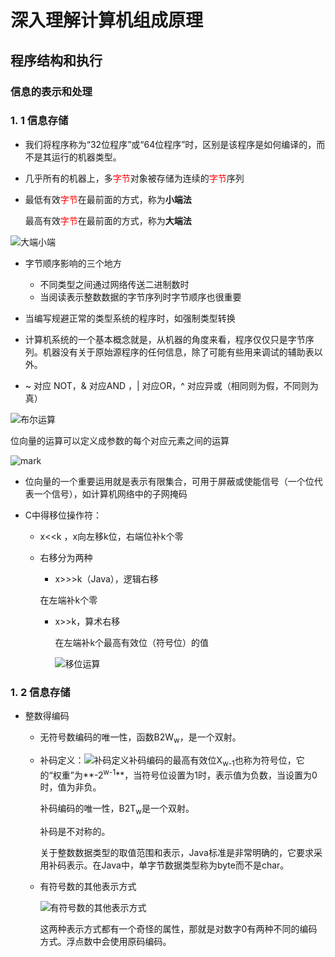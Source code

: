 # 深入理解计算机组成原理

## 程序结构和执行

### 信息的表示和处理

### 1. 1 信息存储

+ 我们将程序称为“32位程序”或“64位程序”时，区别是该程序是如何编译的，而不是其运行的机器类型。

+ 几乎所有的机器上，多<font color="red">字节</font>对象被存储为连续的<font color="red">字节</font>序列

+ 最低有效<font color="red">字节</font>在最前面的方式，称为**小端法**
  
  最高有效<font color="red">字节</font>在最前面的方式，称为**大端法**

![大端小端](http://img.chenxinzouzou.cn/blog/20200828/220102729.png)

  + 字节顺序影响的三个地方
    + 不同类型之间通过网络传送二进制数时
    + 当阅读表示整数数据的字节序列时字节顺序也很重要
  + 当编写规避正常的类型系统的程序时，如强制类型转换
  
+ 计算机系统的一个基本概念就是，从机器的角度来看，程序仅仅只是字节序列。机器没有关于原始源程序的任何信息，除了可能有些用来调试的辅助表以外。

+ ~   对应 NOT，& 对应AND ，| 对应OR，^ 对应异或（相同则为假，不同则为真）

![布尔运算](http://img.chenxinzouzou.cn/blog/20200828/214830867.jpg)

位向量的运算可以定义成参数的每个对应元素之间的运算

![mark](http://img.chenxinzouzou.cn/blog/20200828/220030872.jpg)

+ 位向量的一个重要运用就是表示有限集合，可用于屏蔽或使能信号（一个位代表一个信号），如计算机网络中的子网掩码

+ C中得移位操作符：

  + x<<k  ，x向左移k位，右端位补k个零

  + 右移分为两种

    +  x>>>k（Java），逻辑右移

      在左端补k个零

    + x>>k，算术右移

      在左端补k个最高有效位（符号位）的值

      ![移位运算](http://img.chenxinzouzou.cn/blog/20200828/220126319.jpg)

### 1. 2 信息存储

+ 整数得编码

  + 无符号数编码的唯一性，函数B2W<sub>w</sub>，是一个双射。

  + 补码定义：![补码定义](http://img.chenxinzouzou.cn/blog/20200831/113113751.jpg)补码编码的最高有效位X<sub>w-1</sub>也称为符号位，它的“权重”为**-2<sup>w-1</sup>**，当符号位设置为1时，表示值为负数，当设置为0时，值为非负。

    补码编码的唯一性，B2T<sub>w</sub>是一个双射。

    补码是不对称的。

    关于整数数据类型的取值范围和表示，Java标准是非常明确的，它要求采用补码表示。在Java中，单字节数据类型称为byte而不是char。

  + 有符号数的其他表示方式

    ![有符号数的其他表示方式](http://img.chenxinzouzou.cn/blog/20200831/155755236.jpg)

    这两种表示方式都有一个奇怪的属性，那就是对数字0有两种不同的编码方式。浮点数中会使用原码编码。